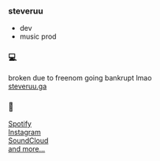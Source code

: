 ### steveruu
* dev  
* music prod  

### 💻 
broken due to freenom going bankrupt lmao  
[steveruu.ga](https://steveruu.ga)  

### 🎵
[Spotify](https://open.spotify.com/artist/4NOFcRCgjvnRy8nKVGUM0L)  
[Instagram](https://instagram.com/steveruu)  
[SoundCloud](https://soundcloud.com/steveruu)  
[and more...](https://linktr.ee/steveruu)
